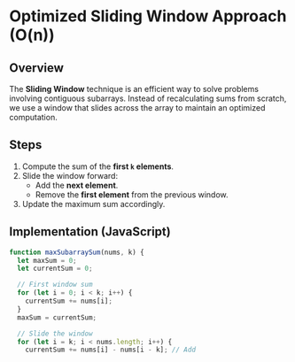 # Optimized Sliding Window Approach (O(n))

## Overview
The **Sliding Window** technique is an efficient way to solve problems involving contiguous subarrays. Instead of recalculating sums from scratch, we use a window that slides across the array to maintain an optimized computation.

## Steps
1. Compute the sum of the **first `k` elements**.
2. Slide the window forward:
   - Add the **next element**.
   - Remove the **first element** from the previous window.
3. Update the maximum sum accordingly.

## Implementation (JavaScript)
```javascript
function maxSubarraySum(nums, k) {
  let maxSum = 0;
  let currentSum = 0;

  // First window sum
  for (let i = 0; i < k; i++) {
    currentSum += nums[i];
  }
  maxSum = currentSum;

  // Slide the window
  for (let i = k; i < nums.length; i++) {
    currentSum += nums[i] - nums[i - k]; // Add